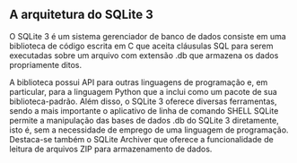 ## A arquitetura do SQLite 3

O SQLite 3 é um sistema gerenciador de banco de dados consiste em uma biblioteca
de código escrita em C que aceita cláusulas SQL para serem executadas sobre um
arquivo com extensão .db que armazena os dados propriamente ditos.

A biblioteca possui API para outras linguagens de programação e, em particular,
para a linguagem Python que a inclui como um pacote de sua biblioteca-padrão.
Além disso, o SQLite 3 oferece diversas ferramentas, sendo a mais importante o
aplicativo de linha de comando SHELL SQLite permite a manipulação das bases de
dados .db do SQLite 3 diretamente, isto é, sem a necessidade de emprego de uma
linguagem de programação.  Destaca-se também o SQLite Archiver que oferece a 
funcionalidade de leitura de arquivos ZIP para armazenamento de dados.
